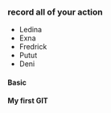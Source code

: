 ### **record all of your action**
- Ledina
- Exna
- Fredrick
- Putut
- Deni

#### Basic

#### My first GIT